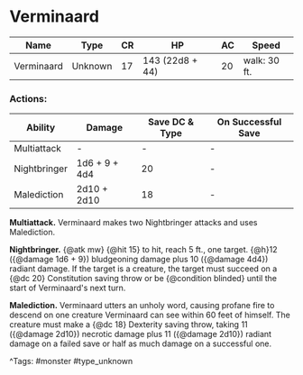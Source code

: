 # Verminaard

| Name | Type | CR | HP | AC | Speed |
|------|------|----|----|----|-------|
| Verminaard | Unknown | 17 | 143 (22d8 + 44) | 20 | walk: 30 ft. |

### Actions:

| Ability | Damage | Save DC & Type | On Successful Save |
|---------|--------|----------------|--------------------|
| Multiattack | - | - | - |
| Nightbringer | 1d6 + 9 + 4d4 | 20 | - |
| Malediction | 2d10 + 2d10 | 18 | - |


**Multiattack.** Verminaard makes two Nightbringer attacks and uses Malediction.

**Nightbringer.** {@atk mw} {@hit 15} to hit, reach 5 ft., one target. {@h}12 ({@damage 1d6 + 9}) bludgeoning damage plus 10 ({@damage 4d4}) radiant damage. If the target is a creature, the target must succeed on a {@dc 20} Constitution saving throw or be {@condition blinded} until the start of Verminaard's next turn.

**Malediction.** Verminaard utters an unholy word, causing profane fire to descend on one creature Verminaard can see within 60 feet of himself. The creature must make a {@dc 18} Dexterity saving throw, taking 11 ({@damage 2d10}) necrotic damage plus 11 ({@damage 2d10}) radiant damage on a failed save or half as much damage on a successful one.

^Tags: #monster #type_unknown